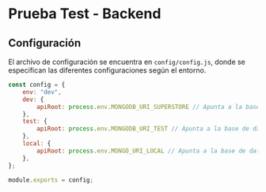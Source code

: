 # Prueba Test - Backend

## Configuración

El archivo de configuración se encuentra en `config/config.js`, donde se especifican las diferentes configuraciones según el entorno.

```javascript
const config = {
    env: "dev",
    dev: {
        apiRoot: process.env.MONGODB_URI_SUPERSTORE // Apunta a la base de datos en la nube MongoDB con la data del archivo CSV proporcionado.
    },
    test: {
        apiRoot: process.env.MONGODB_URI_TEST // Apunta a la base de datos de prueba en la nube MongoDB.
    },
    local: {
        apiRoot: process.env.MONGO_URI_LOCAL // Apunta a la base de datos local.
    },
};

module.exports = config;
